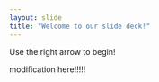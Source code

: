 ```yaml
---
layout: slide
title: "Welcome to our slide deck!"
---
```


Use the right arrow to begin!


modification here!!!!!